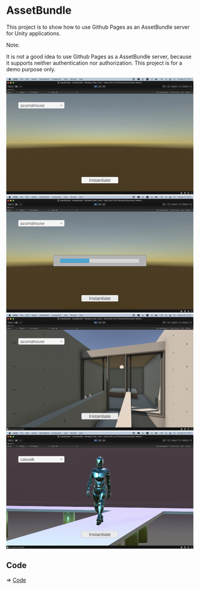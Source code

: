 # AssetBundle

This project is to show how to use Github Pages as an AssetBundle server for Unity applications.

Note: 

It is not a good idea to use Github Pages as a AssetBundle server, because it supports neither authentication nor authorization. This project is for a demo purpose only.

<img src="./AssetBundle_Start.jpg" width=500>

<img src="./AssetBundle_Downloading.jpg" width=500>

<img src="./AssetBundle_AzumaHouse.jpg" width=500>

<img src="./AssetBundle_Catwalk.jpg" width=500>

## Code

=> [Code](../AssetBundle) 
